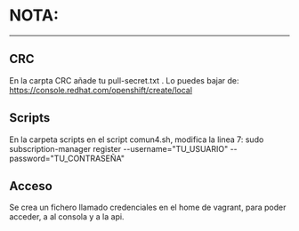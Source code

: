 # NOTA:
-----
## CRC
En la carpta CRC añade tu pull-secret.txt . 
Lo puedes bajar de: https://console.redhat.com/openshift/create/local
## Scripts
En la carpeta scripts en el script comun4.sh, modifica la linea 7:
sudo subscription-manager register --username="TU_USUARIO" --password="TU_CONTRASEÑA"
## Acceso
Se crea un fichero llamado credenciales en el home de vagrant, para poder acceder, a al consola y a la api.
